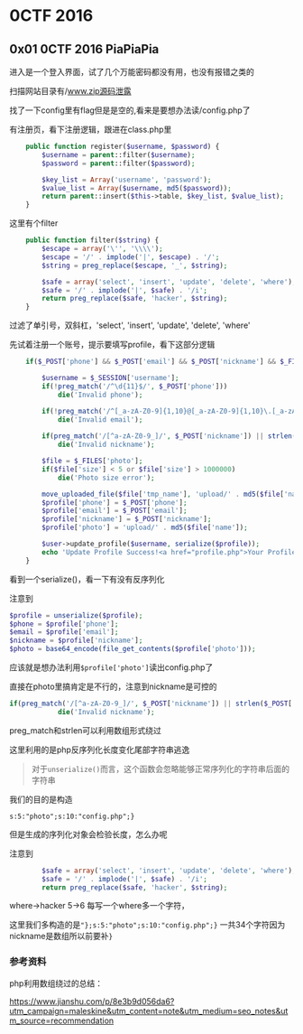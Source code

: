 # 0CTF 2016

## 0x01 0CTF 2016 PiaPiaPia

进入是一个登入界面，试了几个万能密码都没有用，也没有报错之类的

扫描网站目录有/www.zip源码泄露

找了一下config里有flag但是是空的,看来是要想办法读/config.php了

有注册页，看下注册逻辑，跟进在class.php里

```php
	public function register($username, $password) {
		$username = parent::filter($username);
		$password = parent::filter($password);

		$key_list = Array('username', 'password');
		$value_list = Array($username, md5($password));
		return parent::insert($this->table, $key_list, $value_list);
	}
```

这里有个filter

```php
	public function filter($string) {
		$escape = array('\'', '\\\\');
		$escape = '/' . implode('|', $escape) . '/';
		$string = preg_replace($escape, '_', $string);

		$safe = array('select', 'insert', 'update', 'delete', 'where');
		$safe = '/' . implode('|', $safe) . '/i';
		return preg_replace($safe, 'hacker', $string);
	}
```

过滤了单引号，双斜杠，'select', 'insert', 'update', 'delete', 'where'

先试着注册一个账号，提示要填写profile，看下这部分逻辑

```php
	if($_POST['phone'] && $_POST['email'] && $_POST['nickname'] && $_FILES['photo']) {

		$username = $_SESSION['username'];
		if(!preg_match('/^\d{11}$/', $_POST['phone']))
			die('Invalid phone');

		if(!preg_match('/^[_a-zA-Z0-9]{1,10}@[_a-zA-Z0-9]{1,10}\.[_a-zA-Z0-9]{1,10}$/', $_POST['email']))
			die('Invalid email');
		
		if(preg_match('/[^a-zA-Z0-9_]/', $_POST['nickname']) || strlen($_POST['nickname']) > 10)
			die('Invalid nickname');

		$file = $_FILES['photo'];
		if($file['size'] < 5 or $file['size'] > 1000000)
			die('Photo size error');

		move_uploaded_file($file['tmp_name'], 'upload/' . md5($file['name']));
		$profile['phone'] = $_POST['phone'];
		$profile['email'] = $_POST['email'];
		$profile['nickname'] = $_POST['nickname'];
		$profile['photo'] = 'upload/' . md5($file['name']);

		$user->update_profile($username, serialize($profile));
		echo 'Update Profile Success!<a href="profile.php">Your Profile</a>';
	}
```

看到一个serialize()，看一下有没有反序列化

注意到

```php
$profile = unserialize($profile);
$phone = $profile['phone'];
$email = $profile['email'];
$nickname = $profile['nickname'];
$photo = base64_encode(file_get_contents($profile['photo']));
```

应该就是想办法利用``$profile['photo']``读出config.php了

直接在photo里搞肯定是不行的，注意到nickname是可控的

```php
if(preg_match('/[^a-zA-Z0-9_]/', $_POST['nickname']) || strlen($_POST['nickname']) > 10)
			die('Invalid nickname');
```

preg_match和strlen可以利用数组形式绕过

这里利用的是php反序列化长度变化尾部字符串逃逸

> 对于`unserialize()`而言，这个函数会忽略能够正常序列化的字符串后面的字符串

我们的目的是构造

``s:5:"photo";s:10:"config.php";}``

但是生成的序列化对象会检验长度，怎么办呢

注意到

```php
		$safe = array('select', 'insert', 'update', 'delete', 'where');
		$safe = '/' . implode('|', $safe) . '/i';
		return preg_replace($safe, 'hacker', $string);
```

where->hacker 5->6 每写一个where多一个字符，

这里我们多构造的是``"};s:5:"photo";s:10:"config.php";}`` 一共34个字符因为nickname是数组所以前要补``}``



### 参考资料

php利用数组绕过的总结：

https://www.jianshu.com/p/8e3b9d056da6?utm_campaign=maleskine&utm_content=note&utm_medium=seo_notes&utm_source=recommendation